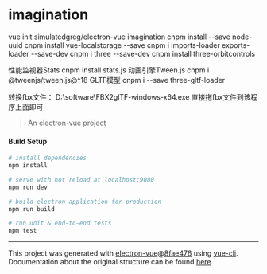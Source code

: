# imagination
vue init simulatedgreg/electron-vue imagination
cnpm install --save node-uuid
cnpm install vue-localstorage --save
cnpm i imports-loader exports-loader --save-dev
cnpm i three --save-dev
cnpm install three-orbitcontrols

性能监视器Stats
cnpm install stats.js
动画引擎Tween.js
cnpm i @tweenjs/tween.js@^18
GLTF模型
cnpm i --save three-gltf-loader

转换fbx文件：
D:\software\FBX2glTF-windows-x64.exe
直接拖fbx文件到该程序上面即可
> An electron-vue project

#### Build Setup

``` bash
# install dependencies
npm install

# serve with hot reload at localhost:9080
npm run dev

# build electron application for production
npm run build

# run unit & end-to-end tests
npm test


```

---

This project was generated with [electron-vue](https://github.com/SimulatedGREG/electron-vue)@[8fae476](https://github.com/SimulatedGREG/electron-vue/tree/8fae4763e9d225d3691b627e83b9e09b56f6c935) using [vue-cli](https://github.com/vuejs/vue-cli). Documentation about the original structure can be found [here](https://simulatedgreg.gitbooks.io/electron-vue/content/index.html).
